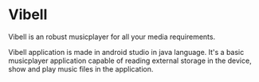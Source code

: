 # Vibell
Vibell is an robust musicplayer for all your media requirements.

Vibell application is made in android studio in java language. It's a basic musicplayer application capable of reading external storage in the device, 
show and play music files in the application.

